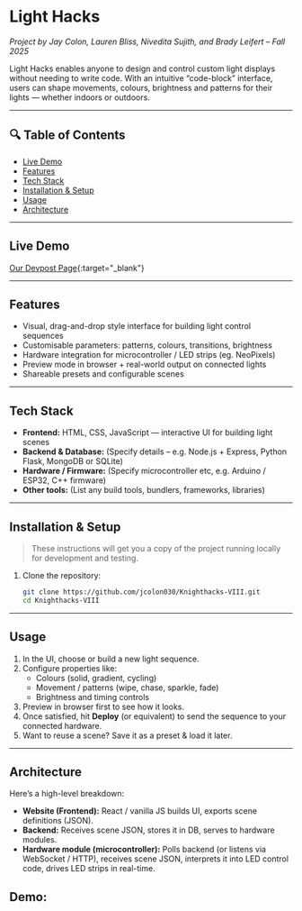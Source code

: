 # Light Hacks  
*Project by Jay Colon, Lauren Bliss, Nivedita Sujith, and Brady Leifert – Fall 2025*

Light Hacks enables anyone to design and control custom light displays without needing to write code. With an intuitive “code-block” interface, users can shape movements, colours, brightness and patterns for their lights — whether indoors or outdoors.

---

## 🔍 Table of Contents  
- [Live Demo](#live-demo)  
- [Features](#features)  
- [Tech Stack](#tech-stack)  
- [Installation & Setup](#installation--setup)  
- [Usage](#usage)  
- [Architecture](#architecture)  

---

## Live Demo  
[Our Devpost Page](https://devpost.com/software/lighthacks){:target="_blank"}

---

## Features  
- Visual, drag-and-drop style interface for building light control sequences  
- Customisable parameters: patterns, colours, transitions, brightness  
- Hardware integration for microcontroller / LED strips (eg. NeoPixels)  
- Preview mode in browser + real-world output on connected lights  
- Shareable presets and configurable scenes  

---

## Tech Stack  
- **Frontend:** HTML, CSS, JavaScript — interactive UI for building light scenes  
- **Backend & Database:** (Specify details – e.g. Node.js + Express, Python Flask, MongoDB or SQLite)  
- **Hardware / Firmware:** (Specify microcontroller etc, e.g. Arduino / ESP32, C++ firmware)  
- **Other tools:** (List any build tools, bundlers, frameworks, libraries)  

---

## Installation & Setup  
> These instructions will get you a copy of the project running locally for development and testing.

1. Clone the repository:  
   ```bash
   git clone https://github.com/jcolon030/Knighthacks-VIII.git  
   cd Knighthacks-VIII

---

## Usage  
1. In the UI, choose or build a new light sequence.  
2. Configure properties like:  
   - Colours (solid, gradient, cycling)  
   - Movement / patterns (wipe, chase, sparkle, fade)  
   - Brightness and timing controls  
3. Preview in browser first to see how it looks.  
4. Once satisfied, hit **Deploy** (or equivalent) to send the sequence to your connected hardware.  
5. Want to reuse a scene? Save it as a preset & load it later.

---

## Architecture  
Here’s a high-level breakdown:  
- **Website (Frontend):** React / vanilla JS builds UI, exports scene definitions (JSON).  
- **Backend:** Receives scene JSON, stores it in DB, serves to hardware modules.  
- **Hardware module (microcontroller):** Polls backend (or listens via WebSocket / HTTP), receives scene JSON, interprets it into LED control code, drives LED strips in real-time.  






## Demo:
